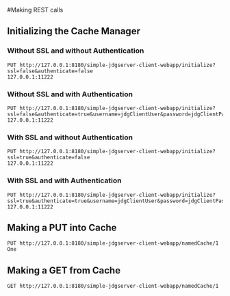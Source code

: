 #Making REST calls

## Initializing the Cache Manager

### Without SSL and without Authentication

```
PUT http://127.0.0.1:8180/simple-jdgserver-client-webapp/initialize?ssl=false&authenticate=false
127.0.0.1:11222
```

### Without SSL and with Authentication

```
PUT http://127.0.0.1:8180/simple-jdgserver-client-webapp/initialize?ssl=false&authenticate=true&username=jdgClientUser&password=jdgClientPass123!
127.0.0.1:11222
```

### With SSL and without Authentication

```
PUT http://127.0.0.1:8180/simple-jdgserver-client-webapp/initialize?ssl=true&authenticate=false
127.0.0.1:11222
```

### With SSL and with Authentication

```
PUT http://127.0.0.1:8180/simple-jdgserver-client-webapp/initialize?ssl=true&authenticate=true&username=jdgClientUser&password=jdgClientPass123!
127.0.0.1:11222
```

## Making a PUT into Cache

```
PUT http://127.0.0.1:8180/simple-jdgserver-client-webapp/namedCache/1
One
```

## Making a GET from Cache

```
GET http://127.0.0.1:8180/simple-jdgserver-client-webapp/namedCache/1
```

